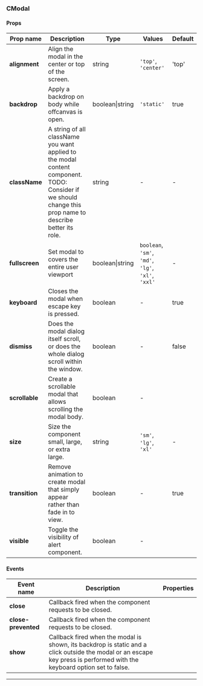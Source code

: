 ### CModal

#### Props

| Prop name      | Description                                                                                                                                                  | Type            | Values                                             | Default |
| -------------- | ------------------------------------------------------------------------------------------------------------------------------------------------------------ | --------------- | -------------------------------------------------- | ------- |
| **alignment**  | Align the modal in the center or top of the screen.                                                                                                          | string          | `'top'`, `'center'`                                | 'top'   |
| **backdrop**   | Apply a backdrop on body while offcanvas is open.                                                                                                            | boolean\|string | `'static'`                                         | true    |
| **className**  | A string of all className you want applied to the modal content component.<br>TODO: Consider if we should change this prop name to describe better its role. | string          | -                                                  | -       |
| **fullscreen** | Set modal to covers the entire user viewport                                                                                                                 | boolean\|string | `boolean`, `'sm'`, `'md'`, `'lg'`, `'xl'`, `'xxl'` | -       |
| **keyboard**   | Closes the modal when escape key is pressed.                                                                                                                 | boolean         | -                                                  | true    |
| **dismiss**    | Does the modal dialog itself scroll, or does the whole dialog scroll within the window.                                                                      | boolean         | -                                                  | false   |
| **scrollable** | Create a scrollable modal that allows scrolling the modal body.                                                                                              | boolean         | -                                                  |         |
| **size**       | Size the component small, large, or extra large.                                                                                                             | string          | `'sm'`, `'lg'`, `'xl'`                             | -       |
| **transition** | Remove animation to create modal that simply appear rather than fade in to view.                                                                             | boolean         | -                                                  | true    |
| **visible**    | Toggle the visibility of alert component.                                                                                                                    | boolean         | -                                                  |         |

#### Events

| Event name          | Description                                                                                                                                                             | Properties |
| ------------------- | ----------------------------------------------------------------------------------------------------------------------------------------------------------------------- | ---------- |
| **close**           | Callback fired when the component requests to be closed.                                                                                                                |
| **close-prevented** | Callback fired when the component requests to be closed.                                                                                                                |
| **show**            | Callback fired when the modal is shown, its backdrop is static and a click outside the modal or an escape key press is performed with the keyboard option set to false. |

---
